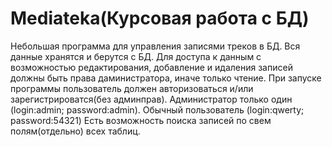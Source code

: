 # Mediateka(Курсовая работа с БД)
Небольшая программа для управления записями треков в БД.
Вся данные хранятся и берутся с БД. Для доступа к данным с возможностью редактирования, добавление и идаления записей должны быть права даминистратора, иначе только чтение.
При запуске программы пользователь должен авторизоваться и/или зарегистрироватся(без админправ). Администратор только один (login:admin; password:admin). Обычный пользователь (login:qwerty; password:54321) Есть возможность поиска записей по свем полям(отдельно) всех таблиц.
